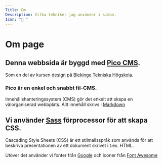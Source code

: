 ```yaml
---
Title: Om
Description: Vilka tekniker jag använder i sidan.
Icon: "💁 "
---
```


Om page
==========================

## Denna webbsida är byggd med [Pico CMS](https://picocms.org/).
Som en del av kursen [design](https://dbwebb.se/kurser/design-v3) på
[Blekinge Tekniska Högskola](https://bth.se/).

### Pico är en enkel och snabbt fil-CMS.
Innehållshanteringssystem (CMS) gör det enkelt att skapa en välorganiserad webbplats.
Allt innehåll skrivs i [Markdown](https://picocms.org/docs/#text-file-markup)

## Vi använder [Sass](https://sass-lang.com/) förprocessor för att skapa CSS.

Cascading Style Sheets (CSS) är ett stilmallsspråk som används för att beskriva presentationen av ett dokument skrivet i t.ex. HTML.

Utöver det använder vi fonter från [Google](https://fonts.google.com/) och iconer från [Font Awesome](https://fontawesome.com/)